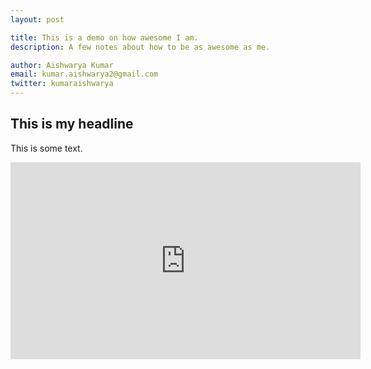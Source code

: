 ```yaml
---
layout: post

title: This is a demo on how awesome I am. 
description: A few notes about how to be as awesome as me. 

author: Aishwarya Kumar
email: kumar.aishwarya2@gmail.com
twitter: kumaraishwarya
---
```


## This is my headline

This is some text.

<iframe width="560" height="315" src="https://www.youtube.com/embed/uWi5iXnguTU" frameborder="0" allowfullscreen></iframe>

